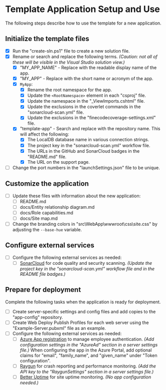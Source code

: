 # Template Application Setup and Use

The following steps describe how to use the template for a new application.

## Initialize the template files

* [x] Run the "create-sln.ps1" file to create a new solution file.
* [x] Rename or search and replace the following terms. *(Caution: not all of these will be visible in the Visual Studio solution view.)*
    - [x] "MY_APP_NAME" - Replace with the readable display name of the app.
    - [x] "MY_APP" - Replace with the short name or acronym of the app.
    - [x] `MyApp`:
        - [x] Rename the root namespace for the app.
        - [x] Update the `<RootNamespace>` element in each "csproj" file.
        - [x] Update the namespace in the "_ViewImports.cshtml" file.
        - [x] Update the exclusions in the coverlet commands in the "sonarcloud-scan.yml" file.
        - [x] Update the exclusions in the "finecodecoverage-settings.xml" file.
    - [x] "template-app" - Search and replace with the repository name. This will affect the following:
        - [x] The LocalDB database name in various connection strings.
        - [x] The project key in the "sonarcloud-scan.yml" workflow file.
        - [x] The URLs in the GitHub and SonarCloud badges in the "README.md" file.
        - [x] The URL on the support page.
* [ ] Change the port numbers in the "launchSettings.json" file to be unique.

## Customize the application

* [ ] Update these files with information about the new application:
    * [ ] README.md
    * [ ] docs/Entity relationship diagram.md
    * [ ] docs/Role capabilities.md
    * [ ] docs/Site map.md
* [ ] Change the branding colors in "src\WebApp\wwwroot\css\site.css" by adjusting the `--base-hue` variable.

## Configure external services

* [ ] Configure the following external services as needed:
    - [ ] [SonarCloud](https://sonarcloud.io/projects) for code quality and security scanning. *(Update the project key in the "sonarcloud-scan.yml" workflow file and in the README file badges.)*

## Prepare for deployment

Complete the following tasks when the application is ready for deployment.

* [ ] Create server-specific settings and config files and add copies to the "app-config" repository.
* [ ] Create Web Deploy Publish Profiles for each web server using the "Example-Server.pubxml" file as an example.
* [ ] Configure the following external services as needed:
    - [ ] [Azure App registration](https://portal.azure.com/#view/Microsoft_AAD_RegisteredApps/ApplicationsListBlade) to manage employee authentication. *(Add configuration settings in the "AzureAd" section in a server settings file.)*
      When configuring the app in the Azure Portal, add optional claims for "email", "family_name", and "given_name" under "Token configuration".
    - [ ] [Raygun](https://app.raygun.com/) for crash reporting and performance monitoring. *(Add the API key to the "RaygunSettings" section in a server settings file.)*
    - [ ] [Better Uptime](https://betterstack.com/better-uptime) for site uptime monitoring. *(No app configuration needed.)*
